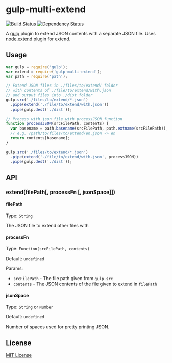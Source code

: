 # gulp-multi-extend

[![Build Status](https://travis-ci.org/sulake/gulp-multi-extend.svg?branch=master)](https://travis-ci.org/sulake/gulp-multi-extend)
[![Dependency Status](https://david-dm.org/sulake/gulp-multi-extend.svg)](https://david-dm.org/sulake/gulp-multi-extend)

A [gulp](https://github.com/wearefractal/gulp) plugin to extend JSON contents with a separate JSON file. Uses [node.extend](https://npmjs.org/package/node.extend) plugin for extend.

## Usage

```javascript
var gulp = require('gulp');
var extend = require('gulp-multi-extend');
var path = require('path');

// Extend JSON files in ./files/to/extend/ folder
// with contents of ./file/to/extend/with.json
// and output files into ./dist folder
gulp.src('./files/to/extend/*.json')
  .pipe(extend('./file/to/extend/with.json'))
  .pipe(gulp.dest('./dist'));
  
// Process with.json file with processJSON function
function processJSON(srcFilePath, contents) {
  var basename = path.basename(srcFilePath, path.extname(srcFilePath));
  // e.g. /path/to/files/to/extend/en.json -> en
  return contents[basename];
}

gulp.src('./files/to/extend/*.json')
  .pipe(extend('./file/to/extend/with.json', processJSON))
  .pipe(gulp.dest('./dist'));
```

## API

### extend(filePath[, processFn [, jsonSpace]])

#### filePath
Type: `String`

The JSON file to extend other files with

#### processFn
Type: `Function(srcFilePath, contents)`

Default: `undefined`

Params:
  - `srcFilePath` - The file path given from `gulp.src`
  - `contents` - The JSON contents of the file given to extend in `filePath`

#### jsonSpace
Type: `String` or `Number`

Default: `undefined`

Number of spaces used for pretty printing JSON.

## License

[MIT License](http://en.wikipedia.org/wiki/MIT_License)
